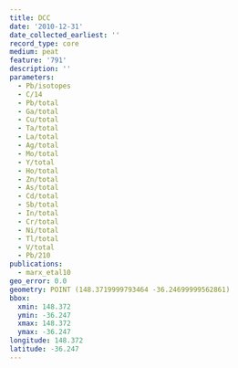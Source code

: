 ```yaml
---
title: DCC
date: '2010-12-31'
date_collected_earliest: ''
record_type: core
medium: peat
feature: '791'
description: ''
parameters:
  - Pb/isotopes
  - C/14
  - Pb/total
  - Ga/total
  - Cu/total
  - Ta/total
  - La/total
  - Ag/total
  - Mo/total
  - Y/total
  - Ho/total
  - Zn/total
  - As/total
  - Cd/total
  - Sb/total
  - In/total
  - Cr/total
  - Ni/total
  - Tl/total
  - V/total
  - Pb/210
publications:
  - marx_etal10
geo_error: 0.0
geometry: POINT (148.3719999793464 -36.24699999562861)
bbox:
  xmin: 148.372
  ymin: -36.247
  xmax: 148.372
  ymax: -36.247
longitude: 148.372
latitude: -36.247
---
```


